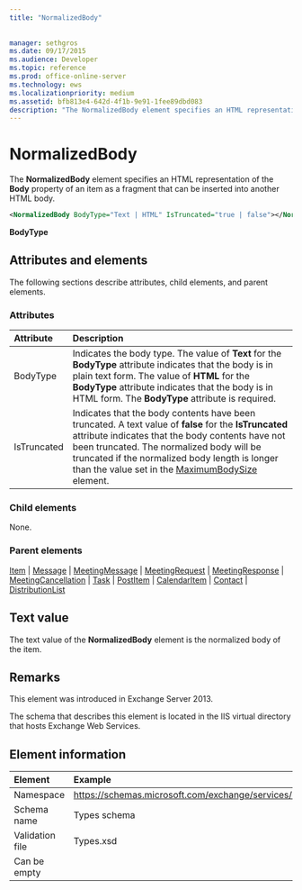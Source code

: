 ```yaml
---
title: "NormalizedBody"
 
 
manager: sethgros
ms.date: 09/17/2015
ms.audience: Developer
ms.topic: reference
ms.prod: office-online-server
ms.technology: ews
ms.localizationpriority: medium
ms.assetid: bfb813e4-642d-4f1b-9e91-1fee89dbd083
description: "The NormalizedBody element specifies an HTML representation of the Body property of an item as a fragment that can be inserted into another HTML body."
---
```


# NormalizedBody

The **NormalizedBody** element specifies an HTML representation of the **Body** property of an item as a fragment that can be inserted into another HTML body. 
  
```XML
<NormalizedBody BodyType="Text | HTML" IsTruncated="true | false"></NormalizedBody>
```

 **BodyType**
## Attributes and elements

The following sections describe attributes, child elements, and parent elements.
  
### Attributes

|**Attribute**|**Description**|
|:-----|:-----|
|BodyType  <br/> |Indicates the body type. The value of **Text** for the **BodyType** attribute indicates that the body is in plain text form. The value of **HTML** for the **BodyType** attribute indicates that the body is in HTML form. The **BodyType** attribute is required.  <br/> |
|IsTruncated  <br/> |Indicates that the body contents have been truncated. A text value of **false** for the **IsTruncated** attribute indicates that the body contents have not been truncated. The normalized body will be truncated if the normalized body length is longer than the value set in the [MaximumBodySize](maximumbodysize.md) element.  <br/> |
   
### Child elements

None.
  
### Parent elements

[Item](item.md) | [Message](message-ex15websvcsotherref.md) | [MeetingMessage](meetingmessage.md) | [MeetingRequest](meetingrequest.md) | [MeetingResponse](meetingresponse.md) | [MeetingCancellation](meetingcancellation.md) | [Task](task.md) | [PostItem](postitem.md) | [CalendarItem](calendaritem.md) | [Contact](contact.md) | [DistributionList](distributionlist.md)
  
## Text value

The text value of the **NormalizedBody** element is the normalized body of the item. 
  
## Remarks

This element was introduced in Exchange Server 2013.
  
The schema that describes this element is located in the IIS virtual directory that hosts Exchange Web Services.
  
## Element information

|Element|Example|
|:-----|:-----|
|Namespace  <br/> |https://schemas.microsoft.com/exchange/services/2006/types  <br/> |
|Schema name  <br/> |Types schema  <br/> |
|Validation file  <br/> |Types.xsd  <br/> |
|Can be empty  <br/> ||
   

